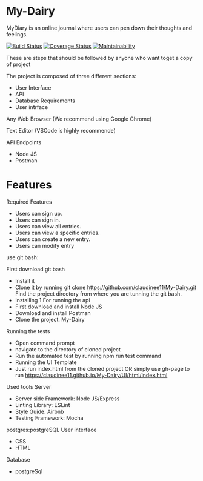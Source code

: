 # My-Dairy

MyDiary is an online journal where users can pen down their thoughts and feelings.

[![Build Status](https://travis-ci.org/Claudinee11/My-Dairy.svg?branch=Develop)](https://travis-ci.org/Claudinee11/My-Dairy)
[![Coverage Status](https://coveralls.io/repos/github/Claudinee11/My-Dairy/badge.svg?branch=Develop)](https://coveralls.io/github/Claudinee11/My-Dairy?branch=Develop) [![Maintainability](https://api.codeclimate.com/v1/badges/f859868c1de2eb555c34/maintainability)](https://codeclimate.com/github/Claudinee11/My-Dairy/maintainability)

These are steps that should be followed by anyone who want toget a copy of project

The project is composed of three different sections:

- User Interface
- API
- Database
 Requirements
- User intrface

Any Web Browser (We recommend using Google Chrome)

Text Editor (VSCode is highly recommende)

API Endpoints

- Node JS
- Postman

# Features
Required Features
- Users can sign up.
- Users can sign in.
- Users can view all entries.
- Users can view a specific entries.
- Users can create a new entry.
- Users can modify entry

use git bash:

First download git bash
- Install it
- Clone it by running git clone https://github.com/claudinee11/My-Dairy.git
Find the project directory from where you are tunning the git bash.
- Installing
1.For running the api
- First download and install Node JS
- Download and install Postman
- Clone the project. My-Dairy

Running the tests
- Open command prompt
- navigate to the directory of cloned project
- Run the automated test by running npm run test command
- Running the UI Template
- Just run index.html from the cloned project
OR simply use gh-page to run  https://claudinee11.github.io/My-Dairy/UI/html/index.html

Used tools
Server
- Server side Framework: Node JS/Express
- Linting Library: ESLint
- Style Guide: Airbnb
- Testing Framework: Mocha

postgres:postgreSQL
User interface

- CSS
- HTML


Database
- postgreSql
